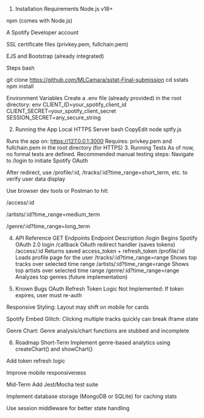 1. Installation
Requirements
Node.js v18+


npm (comes with Node.js)


A Spotify Developer account


SSL certificate files (privkey.pem, fullchain.pem)


EJS and Bootstrap (already integrated)


Steps
bash

git clone https://github.com/MLCamara/sstat-Final-submission
cd sstats
npm install

Environment Variables
Create a .env file (already provided) in the root directory:
env
CLIENT_ID=your_spotify_client_id
CLIENT_SECRET=your_spotify_client_secret
SESSION_SECRET=any_secure_string


2. Running the App
Local HTTPS Server
bash
CopyEdit
node sptfy.js

Runs the app on:
 https://127.0.0.1:3000
Requires:
privkey.pem and fullchain.pem in the root directory (for HTTPS)
3. Running Tests
As of now, no formal tests are defined. Recommended manual testing steps:
Navigate to /login to initiate Spotify OAuth


After redirect, use /profile/:id, /tracks/:id?time_range=short_term, etc. to verify user data display


Use browser dev tools or Postman to hit:


/access/:id


/artists/:id?time_range=medium_term


/genre/:id?time_range=long_term



4. API Reference
GET Endpoints
Endpoint
Description
/login
Begins Spotify OAuth 2.0 login
/callback
OAuth redirect handler (saves tokens)
/access/:id
Returns saved access_token + refresh_token
/profile/:id
Loads profile page for the user
/tracks/:id?time_range=range
Shows top tracks over selected time range
/artists/:id?time_range=range
Shows top artists over selected time range
/genre/:id?time_range=range
Analyzes top genres (future implementation)


5. Known Bugs
OAuth Refresh Token Logic Not Implemented: If token expires, user must re-auth


 Responsive Styling: Layout may shift on mobile for cards


Spotify Embed Glitch: Clicking multiple tracks quickly can break iframe state


Genre Chart: Genre analysis/chart functions are stubbed and incomplete


6. Roadmap
Short-Term
Implement genre-based analytics using createChart() and showChart()


Add token refresh logic


Improve mobile responsiveness


 Mid-Term
Add Jest/Mocha test suite


Implement database storage (MongoDB or SQLite) for caching stats


Use session middleware for better state handling

